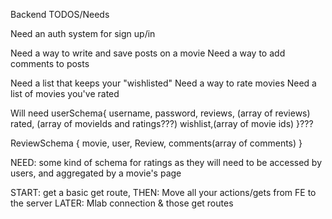 Backend TODOS/Needs

Need an auth system for sign up/in

Need a way to write and save posts on a movie
Need a way to add comments to posts

Need a list that keeps your "wishlisted"
Need a way to rate movies
Need a list of movies you've rated

Will need userSchema{
username,
password,
reviews, (array of reviews)
rated, (array of movieIds and ratings???)
wishlist,(array of movie ids)
}???

ReviewSchema {
movie,
user,
Review,
comments(array of comments)
}

NEED: some kind of schema for ratings as they will need to be accessed by users, and aggregated by a movie's page

START: get a basic get route,
THEN: Move all your actions/gets from FE to the server
LATER: Mlab connection & those get routes

